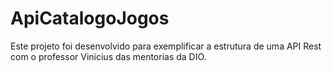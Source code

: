 # ApiCatalogoJogos
Este projeto foi desenvolvido para exemplificar a estrutura de uma API Rest com o professor Vinicius das mentorias da DIO.
